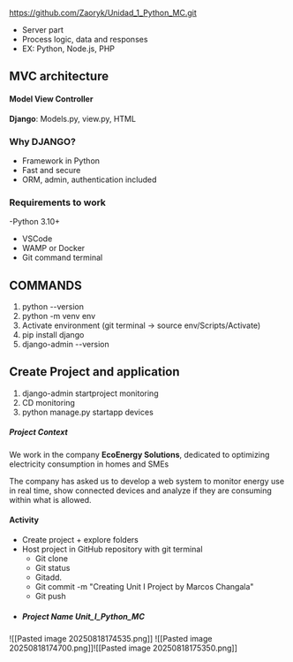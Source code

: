 https://github.com/Zaoryk/Unidad_1_Python_MC.git

- Server part
- Process logic, data and responses
- EX: Python, Node.js, PHP

## MVC architecture
#### Model View Controller

**Django**: Models.py, view.py, HTML

### Why DJANGO?

- Framework in Python
- Fast and secure
- ORM, admin, authentication included

### Requirements to work

-Python 3.10+
- VSCode
- WAMP or Docker
- Git command terminal


## COMMANDS

1. python --version
2. python -m venv env
3. Activate environment (git terminal -> source env/Scripts/Activate)
4. pip install django
5. django-admin --version

## Create Project and application

1. django-admin startproject monitoring
2. CD monitoring
3. python manage.py startapp devices

##### Project Context
We work in the company **EcoEnergy Solutions**, dedicated to optimizing electricity consumption in homes and SMEs

The company has asked us to develop a web system to monitor energy use in real time, show connected devices and analyze if they are consuming within what is allowed.

#### Activity
- Create project + explore folders
- Host project in GitHub repository with git terminal
	- Git clone
	- Git status
	- Gitadd.
	- Git commit -m "Creating Unit I Project by Marcos Changala"
	- Git push
- ##### Project Name Unit_I_Python_MC

![[Pasted image 20250818174535.png]]
![[Pasted image 20250818174700.png]]![[Pasted image 20250818175350.png]]